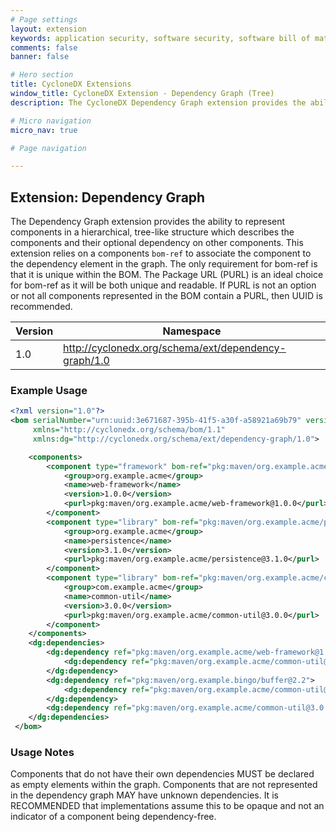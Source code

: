 ```yaml
---
# Page settings
layout: extension
keywords: application security, software security, software bill of material, SBOM, BOM, open source, supply chain, specification, spdx, license, package url, purl, cpe
comments: false
banner: false

# Hero section
title: CycloneDX Extensions
window_title: CycloneDX Extension - Dependency Graph (Tree)
description: The CycloneDX Dependency Graph extension provides the ability to optionally describe component dependencies 

# Micro navigation
micro_nav: true

# Page navigation

---
```


## Extension: Dependency Graph

The Dependency Graph extension provides the ability to represent components in a hierarchical, tree-like 
structure which describes the components and their optional dependency on other components. This extension 
relies on a components `bom-ref` to associate the component to the dependency element in the graph. The only 
requirement for bom-ref is that it is unique within the BOM. The Package URL (PURL) is an ideal choice for 
bom-ref as it will be both unique and readable. If PURL is not an option or not all components represented in 
the BOM contain a PURL, then UUID is recommended.

| Version | Namespace |
| ------- | --------- |
| 1.0 | http://cyclonedx.org/schema/ext/dependency-graph/1.0 |

### Example Usage

```xml
<?xml version="1.0"?>
<bom serialNumber="urn:uuid:3e671687-395b-41f5-a30f-a58921a69b79" version="1"
     xmlns="http://cyclonedx.org/schema/bom/1.1"
     xmlns:dg="http://cyclonedx.org/schema/ext/dependency-graph/1.0">

    <components>
        <component type="framework" bom-ref="pkg:maven/org.example.acme/web-framework@1.0.0">
            <group>org.example.acme</group>
            <name>web-framework</name>
            <version>1.0.0</version>
            <purl>pkg:maven/org.example.acme/web-framework@1.0.0</purl>
        </component>
        <component type="library" bom-ref="pkg:maven/org.example.acme/persistence@3.1.0">
            <group>org.example.acme</group>
            <name>persistence</name>
            <version>3.1.0</version>
            <purl>pkg:maven/org.example.acme/persistence@3.1.0</purl>
        </component>
        <component type="library" bom-ref="pkg:maven/org.example.acme/common-util@3.0.0">
            <group>com.example.acme</group>
            <name>common-util</name>
            <version>3.0.0</version>
            <purl>pkg:maven/org.example.acme/common-util@3.0.0</purl>
        </component>
    </components>
    <dg:dependencies>
        <dg:dependency ref="pkg:maven/org.example.acme/web-framework@1.0.0">
            <dg:dependency ref="pkg:maven/org.example.acme/common-util@3.0.0"/>
        </dg:dependency>
        <dg:dependency ref="pkg:maven/org.example.bingo/buffer@2.2">
            <dg:dependency ref="pkg:maven/org.example.acme/common-util@3.0.0"/>
        </dg:dependency>
        <dg:dependency ref="pkg:maven/org.example.acme/common-util@3.0.0"/>
    </dg:dependencies>
 </bom>
```

### Usage Notes

Components that do not have their own dependencies MUST be declared as empty
elements within the graph. Components that are not represented in the dependency graph MAY
have unknown dependencies. It is RECOMMENDED that implementations assume this to be opaque
and not an indicator of a component being dependency-free.
